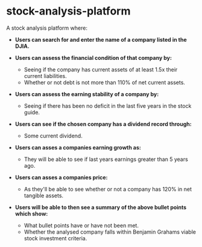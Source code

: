 # stock-analysis-platform

A stock analysis platform where:
- **Users can search for and enter the name of a company listed in the DJIA.**

- **Users can assess the financial condition of that company by:**
    - Seeing if the company has current assets of at least 1.5x their current liabilities.
    - Whether or not debt is not more than 110% of net current assets.
    
- **Users can assess the earning stability of a company by:**
    - Seeing if there has been no deficit in the last five years in the stock guide.
    
- **Users can see if the chosen company has a dividend record through:**
    - Some current dividend.
    
- **Users can asses a companies earning growth as:**
    - They will be able to see if last years earnings greater than 5 years ago.
    
- **Users can asses a companies price:**
    - As they'll be able to see whether or not a company has 120% in net tangible assets.
    
- **Users will be able to then see a summary of the above bullet points which show:**
    - What bullet points have or have not been met.
    - Whether the analysed company falls within Benjamin Grahams viable stock investment criteria.
